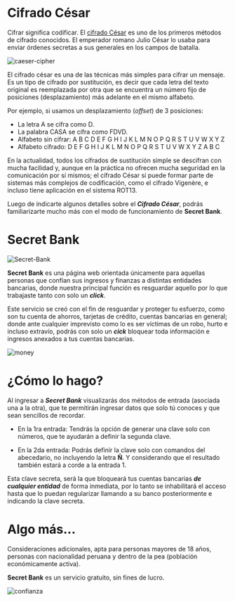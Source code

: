 # Cifrado César

Cifrar significa codificar. El [cifrado César](https://en.wikipedia.org/wiki/Caesar_cipher) es uno de los primeros métodos de cifrado conocidos. El emperador romano Julio César lo usaba para enviar órdenes secretas a sus generales en los campos de batalla.

![caeser-cipher](https://www.neoteo.com/wp-content/images/B5FA.jpg)

El cifrado césar es una de las técnicas más simples para cifrar un mensaje. Es un tipo de cifrado por sustitución, es decir que cada letra del texto original es reemplazada por otra que se encuentra un número fijo de posiciones (desplazamiento) más adelante en el mismo alfabeto.

Por ejemplo, si usamos un desplazamiento (_offset_) de 3 posiciones:

- La letra A se cifra como D.
- La palabra CASA se cifra como FDVD.
- Alfabeto sin cifrar: A B C D E F G H I J K L M N O P Q R S T U V W X Y Z
- Alfabeto cifrado: D E F G H I J K L M N O P Q R S T U V W X Y Z A B C

En la actualidad, todos los cifrados de sustitución simple se descifran con mucha facilidad y, aunque en la práctica no ofrecen mucha seguridad en la comunicación por sí mismos; el cifrado César sí puede formar parte de sistemas más complejos de codificación, como el cifrado Vigenère, e incluso tiene aplicación en el sistema ROT13.

Luego de indicarte algunos detalles sobre el ***Cifrado César***, podrás familiarizarte mucho más con el modo de funcionamiento de **Secret Bank**. 

# Secret Bank

![Secret-Bank](https://c.files.bbci.co.uk/DAED/production/_98254065_quantum-encryption.jpg)

**Secret Bank** es una página web orientada únicamente para aquellas personas que confían sus ingresos y finanzas a distintas entidades bancarias, donde nuestra principal función es resguardar aquello por lo que trabajaste tanto con solo un ***click***.

Este servicio se creó con el fin de resguardar y proteger tu esfuerzo, como son tu cuenta de ahorros, tarjetas de crédito, cuentas bancarias en general; donde ante cualquier imprevisto como lo es ser víctimas de un robo, hurto e incluso extravío, podrás con solo un ***cick*** bloquear toda información e ingresos anexados a tus cuentas bancarias.

![money](https://s03.s3c.es/imag/_v0/770x420/a/d/e/monedas-lupa-doble-fondo.jpg)

# ¿Cómo lo hago?

Al ingresar a ***Secret Bank*** visualizarás dos métodos de entrada (asociada una a la otra), que te permitirán ingresar datos que solo tú conoces y que sean sencillos de recordar. 

- En la 1ra entrada: Tendrás la opción de generar una clave solo con números, que te ayudarán a definir la segunda clave.

- En la 2da entrada: Podrás definir la clave solo con comandos del abecedario, no incluyendo la letra **Ñ**. Y considerando que el resultado también estará a corde a la entrada 1.

Esta clave secreta, será la que bloqueará tus cuentas bancarias ***de cualquier entidad*** de forma inmediata, por lo tanto se inhabilitará el acceso hasta que lo puedan regularizar llamando a su banco posteriormente e indicando la clave secreta.

# Algo más...

Consideraciones adicionales, apta para personas mayores de 18 años, personas con nacionalidad peruana y dentro de la pea (población económicamente activa).

**Secret Bank** es un servicio gratuito, sin fines de lucro.

![confianza](https://img.gestion.pe/files/article_content_ec_fotos/uploads/2017/11/21/5a149bfd89bec.jpeg)
